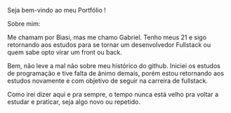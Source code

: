 Seja bem-vindo ao meu Portfólio ! 

Sobre mim:

Me chamam por Biasi, mas me chamo Gabriel.
Tenho meus 21 e sigo retornando aos estudos para se tornar um desenvolvedor Fullstack ou quem sabe opto virar um front ou back.

Bem, não leve a mal não sobre meu histórico do github. Iniciei os estudos de programação e tive falta de ânimo demais, porém estou retornando aos estudos novamente e com objetivo de seguir na carreira de fullstack. 

Como irei dizer aqui e pra sempre, o tempo nunca está velho pra voltar a estudar e praticar, seja algo novo ou repetido.
